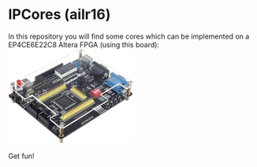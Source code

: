 # IPCores (ailr16)

In this repository you will find some cores which can be implemented on a EP4CE6E22C8 Altera FPGA (using this board):  
<img src="/boardDocumentation/cycloneIVboard.jpg" alt="Used dev board" width="256"/>

Get fun!